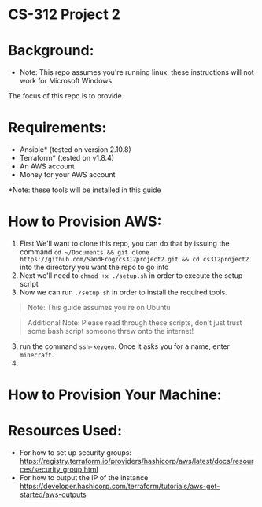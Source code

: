 # CS-312 Project 2
# Background:
- Note: This repo assumes you're running linux, these instructions will not work for Microsoft Windows

The focus of this repo is to provide 

# Requirements:
- Ansible* (tested on version 2.10.8)
- Terraform* (tested on v1.8.4)
- An AWS account
- Money for your AWS account

*Note: these tools will be installed in this guide

# How to Provision AWS:

1. First We'll want to clone this repo, you can do that by issuing the command `cd ~/Documents && git clone https://github.com/SandFrog/cs312project2.git && cd cs312project2` into the directory you want the repo to go into
2.  Next we'll need to `chmod +x ./setup.sh` in order to execute the setup script
3. Now we can run `./setup.sh` in order to install the required tools.

> Note: This guide assumes you're on Ubuntu

> Additional Note: Please read through these scripts, don't just trust some bash script someone threw onto the internet!

3. run the command `ssh-keygen`. Once it asks you for a name, enter `minecraft`.
4. 

# How to Provision Your Machine:
# Resources Used:
- For how to set up security groups: https://registry.terraform.io/providers/hashicorp/aws/latest/docs/resources/security_group.html
- For how to output the IP of the instance:
https://developer.hashicorp.com/terraform/tutorials/aws-get-started/aws-outputs
